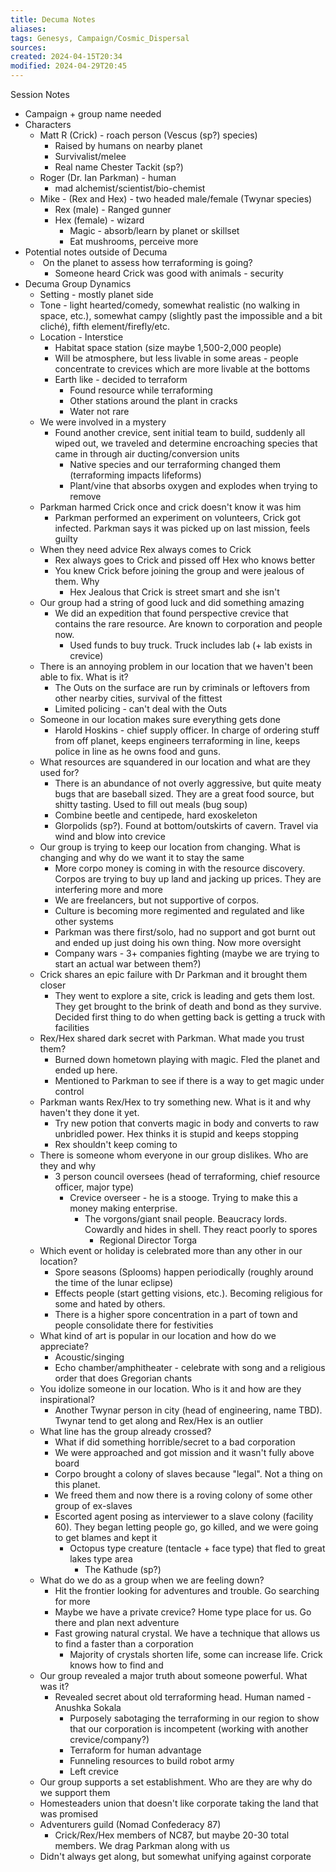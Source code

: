 ```yaml
---
title: Decuma Notes
aliases: 
tags: Genesys, Campaign/Cosmic_Dispersal 
sources:
created: 2024-04-15T20:34
modified: 2024-04-29T20:45
---
```


Session Notes

- Campaign + group name needed 
- Characters
    - Matt R (Crick) - roach person (Vescus (sp?) species)
        - Raised by humans on nearby planet
        - Survivalist/melee
        - Real name Chester Tackit (sp?)
    - Roger (Dr. Ian Parkman) - human 
        - mad alchemist/scientist/bio-chemist
    - Mike - (Rex and Hex) - two headed male/female (Twynar species)
        - Rex (male) - Ranged gunner
        - Hex (female) - wizard 
            - Magic - absorb/learn by planet or skillset
            - Eat mushrooms, perceive more
- Potential notes outside of Decuma
    -  On the planet to assess how terraforming is going?
        - Someone heard Crick was good with animals - security
- Decuma Group Dynamics
    - Setting - mostly planet side
    - Tone - light hearted/comedy, somewhat realistic (no walking in space, etc.), somewhat campy (slightly past the impossible and a bit cliché), fifth element/firefly/etc.
    - Location - Interstice
        - Habitat space station (size maybe 1,500-2,000 people)
        - Will be atmosphere, but less livable in some areas - people concentrate to crevices which are more livable at the bottoms
        - Earth like - decided to terraform
            - Found resource while terraforming
            - Other stations around the plant in cracks
            - Water not rare
    - We were involved in a mystery
        - Found another crevice, sent initial team to build, suddenly all wiped out, we traveled and determine encroaching species that came in through air ducting/conversion units
            - Native species and our terraforming changed them (terraforming impacts lifeforms)
            - Plant/vine that absorbs oxygen and explodes when trying to remove
    - Parkman harmed Crick once and crick doesn't know it was him
        - Parkman performed an experiment on volunteers, Crick got infected. Parkman says it was picked up on last mission, feels guilty
    - When they need advice Rex always comes to Crick
        - Rex always goes to Crick and pissed off Hex who knows better
        - You knew Crick before joining the group and were jealous of them. Why
            - Hex Jealous that Crick is street smart and she isn't
    - Our group had a string of good luck and did something amazing
        - We did an expedition that found perspective crevice that contains the rare resource. Are known to corporation and people now.
            - Used funds to buy truck. Truck includes lab (+ lab exists in crevice)
    - There is an annoying problem in our location that we haven't been able to fix. What is it?
        - The Outs on the surface are run by criminals or leftovers from other nearby cities, survival of the fittest
        - Limited policing - can't deal with the Outs
    - Someone in our location makes sure everything gets done
        - Harold Hoskins - chief supply officer. In charge of ordering stuff from off planet, keeps engineers terraforming in line, keeps police in line as he owns food and guns.
    - What resources are squandered in our location and what are they used for?
        - There is an abundance of not overly aggressive, but quite meaty bugs that are baseball sized. They are a great food source, but shitty tasting. Used to fill out meals (bug soup)
        - Combine beetle and centipede, hard exoskeleton
        - Glorpolids (sp?). Found at bottom/outskirts of cavern. Travel via wind and blow into crevice
    - Our group is trying to keep our location from changing. What is changing and why do we want it to stay the same
        - More corpo money is coming in with the resource discovery. Corpos are trying to buy up land and jacking up prices. They are interfering more and more
        - We are freelancers, but not supportive of corpos.
        - Culture is becoming more regimented and regulated and like other systems
        - Parkman was there first/solo, had no support and got burnt out and ended up just doing his own thing. Now more oversight
        - Company wars - 3+ companies fighting (maybe we are trying to start an actual war between them?)
    - Crick shares an epic failure with Dr Parkman and it brought them closer
        - They went to explore a site, crick is leading and gets them lost. They get brought to the brink of death and bond as they survive. Decided first thing to do when getting back is getting a truck with facilities
    - Rex/Hex shared dark secret with Parkman. What made you trust them?
        - Burned down hometown playing with magic. Fled the planet and ended up here.
        - Mentioned to Parkman to see if there is a way to get magic under control
    - Parkman wants Rex/Hex to try something new. What is it and why haven't they done it yet.
        - Try new potion that converts magic in body and converts to raw unbridled power. Hex thinks it is stupid and keeps stopping
        - Rex shouldn't keep coming to
    - There is someone whom everyone in our group dislikes. Who are they and why
        - 3 person council oversees (head of terraforming, chief resource officer, major type)
            - Crevice overseer - he is a stooge. Trying to make this a money making enterprise.
                - The vorgons/giant snail people. Beaucracy lords. Cowardly and hides in shell. They react poorly to spores
                    - Regional Director Torga
    - Which event or holiday is celebrated more than any other in our location?
        - Spore seasons (Splooms) happen periodically (roughly around the time of the lunar eclipse)
        - Effects people (start getting visions, etc.). Becoming religious for some and hated by others.
        - There is a higher spore concentration in a part of town and people consolidate there for festivities
    - What kind of art is popular in our location and how do we appreciate?
        - Acoustic/singing
        - Echo chamber/amphitheater - celebrate with song and a religious order that does Gregorian chants
    - You idolize someone in our location. Who is it and how are they inspirational?
        - Another Twynar person in city (head of engineering, name TBD). Twynar tend to get along and Rex/Hex is an outlier
    - What line has the group already crossed?
        - What if did something horrible/secret to a bad corporation
        - We were approached and got mission and it wasn't fully above board
        - Corpo brought a colony of slaves because "legal". Not a thing on this planet.
        - We freed them and now there is a roving colony of some other group of ex-slaves
        - Escorted agent posing as interviewer to a slave colony (facility 60). They began letting people go, go killed, and we were going to get blames and kept it
            - Octopus type creature (tentacle + face type) that fled to great lakes type area
                - The Kathude (sp?)
    - What do we do as a group when we are feeling down?
        - Hit the frontier looking for adventures and trouble. Go searching for more
        - Maybe we have a private crevice? Home type place for us. Go there and plan next adventure
        - Fast growing natural crystal. We have a technique that allows us to find a faster than a corporation
            - Majority of crystals shorten life, some can increase life. Crick knows how to find and
    - Our group revealed a major truth about someone powerful. What was it?
        - Revealed secret about old terraforming head. Human named - Anushka Sokala
            - Purposely sabotaging the terraforming in our region to show that our corporation is incompetent (working with another crevice/company?)
            - Terraform for human advantage
            - Funneling resources to build robot army
            - Left crevice
    - Our group supports a set establishment. Who are they are why do we support them
    - Homesteaders union that doesn't like corporate taking the land that was promised
    - Adventurers guild (Nomad Confederacy 87)
        - Crick/Rex/Hex members of NC87, but maybe 20-30 total members. We drag Parkman along with us
    - Didn't always get along, but somewhat unifying against corporate
